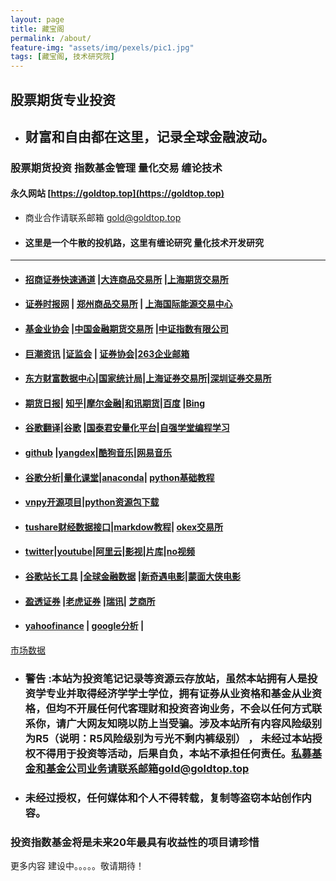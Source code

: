 ```yaml
---
layout: page
title: 藏宝阁
permalink: /about/
feature-img: "assets/img/pexels/pic1.jpg"
tags: [藏宝阁, 技术研究院]
---
```


## 股票期货专业投资 
* ## 财富和自由都在这里，记录全球金融波动。

### 股票期货投资  指数基金管理   量化交易  缠论技术
#### 永久网站 [https://goldtop.top](https://goldtop.top)

* 商业合作请联系邮箱 gold@goldtop.top   


* #### 这里是一个牛散的投机路，这里有缠论研究 量化技术开发研究
**** 
* #### [招商证券快速通道](https://xtrade.newone.com.cn/ssologin?t=jykstd) |[大连商品交易所](http://www.dce.com.cn/)  |[上海期货交易所](http://www.shfe.com.cn/)
* #### [证券时报网](http://www.stcn.com)   | [郑州商品交易所](http://www.czce.com.cn/)  | [上海国际能源交易中心](http://www.ine.cn/)
* #### [基金业协会](http://www.amac.org.cn/) |[中国金融期货交易所](http://www.cffex.com.cn/)  |[中证指数有限公司](http://www.csindex.com.cn/)
* #### [巨潮资讯](http://www.cninfo.com.cn) |[证监会](http://www.csrc.gov.cn/) | [证券协会](https://www.sac.net.cn/)|[263企业邮箱](http://mail.263.net/)
* #### [东方财富数据中心](http://data.eastmoney.com/center/)|[国家统计局](http://www.stats.gov.cn/)|[上海证券交易所](http://www.sse.com.cn/)|[深圳证券交易所](http://www.szse.cn/)
* ####  [期货日报](http://www.qhrb.com.cn/)| [知乎](https://www.zhihu.com/people/pp88.top/activities)|[摩尔金融](https://www.moer.cn/)|[和讯期货](http://futures.hexun.com/)|[百度](https://baidu.com)  |[Bing](https://cn.bing.com/)
* ####  [谷歌翻译](https://translate.google.cn/)|[谷歌](https://google.com) |[国泰君安量化平台](https://quant.gtja.com/)|[自强学堂编程学习](https://code.ziqiangxuetang.com/)
* #### [github](https://github.com)   |[yangdex](https://connect.yandex.ru/portal/services/webmaster/resources/pp88.top)|[酷狗音乐](https://www.kugou.com/yy/html/rank.html)|[网易音乐](https://music.163.com/#/discover/toplist?id=2250011882)
* #### [谷歌分析](https://analytics.google.com/analytics/academy/)|[量化课堂](https://www.joinquant.com/study?f=home&m=memu)|[anaconda](https://www.anaconda.com/)| [python基础教程](https://www.runoob.com/python/python-tutorial.html)
* #### [vnpy开源项目](https://github.com/wdgwz/vnpy)|[python资源包下载](https://www.lfd.uci.edu/~gohlke/pythonlibs/#lxml)
* #### [tushare财经数据接口](http://www.waditu.cn/classifying.html#id10)|[markdow教程](https://www.runoob.com/markdown/md-tutorial.html)| [okex交易所](https://www.okex.me/)
* #### [twitter](https://twitter.com/home)|[youtube](https://www.youtube.com)|[阿里云](https://www.aliyun.com/)|[影视](http://www.5nj.com)|[片库](https://www.pianku.tv)|[no视频](https://www.novipnoad.com)
* #### [谷歌站长工具](https://search.google.com/search-console) |[全球金融数据](https://cn.tradingview.com) |[新奇遇电影](https://www.newqiyu.com)|[蒙面大侠电影](https://www.mengmiandaxia.com)
* #### [盈透证券](https://www.interactivebrokers.com) |[老虎证券](https://www.itiger.com/) |[瑞讯](https://swissquote.com)| [芝商所](https://www.cmegroup.com/)
* #### [yahoofinance](https://finance.yahoo.com/)  |  [google分析](https://analytics.google.com/analytics/web/)  | 

<!-- TradingView Widget BEGIN -->
<div class="tradingview-widget-container">
  <div class="tradingview-widget-container__widget"></div>
  <div class="tradingview-widget-copyright"><a href="https://cn.tradingview.com" rel="noopener" target="_blank"><span class="blue-text">市场数据</span></a></div>
  <script type="text/javascript" src="https://s3.tradingview.com/external-embedding/embed-widget-market-overview.js" async>
  {
  "colorTheme": "light",
  "dateRange": "12m",
  "showChart": true,
  "locale": "zh_CN",
  "largeChartUrl": "",
  "isTransparent": false,
  "width": "400",
  "height": "660",
  "plotLineColorGrowing": "rgba(33, 150, 243, 1)",
  "plotLineColorFalling": "rgba(33, 150, 243, 1)",
  "gridLineColor": "rgba(233, 233, 234, 1)",
  "scaleFontColor": "rgba(120, 123, 134, 1)",
  "belowLineFillColorGrowing": "rgba(33, 150, 243, 0.12)",
  "belowLineFillColorFalling": "rgba(33, 150, 243, 0.12)",
  "symbolActiveColor": "rgba(33, 150, 243, 0.12)",
  "tabs": [
    {
      "title": "指数",
      "symbols": [
        {
          "s": "OANDA:SPX500USD",
          "d": "S&P 500"
        },
        {
          "s": "OANDA:NAS100USD",
          "d": "Nasdaq 100"
        },
        {
          "s": "FOREXCOM:DJI",
          "d": "Dow 30"
        },
        {
          "s": "INDEX:NKY",
          "d": "Nikkei 225"
        },
        {
          "s": "INDEX:DEU30",
          "d": "DAX Index"
        },
        {
          "s": "OANDA:UK100GBP",
          "d": "FTSE 100"
        }
      ],
      "originalTitle": "Indices"
    },
    {
      "title": "商品",
      "symbols": [
        {
          "s": "CME_MINI:ES1!",
          "d": "E-Mini S&P"
        },
        {
          "s": "CME:6E1!",
          "d": "Euro"
        },
        {
          "s": "COMEX:GC1!",
          "d": "Gold"
        },
        {
          "s": "NYMEX:CL1!",
          "d": "Crude Oil"
        },
        {
          "s": "NYMEX:NG1!",
          "d": "Natural Gas"
        },
        {
          "s": "CBOT:ZC1!",
          "d": "Corn"
        }
      ],
      "originalTitle": "Commodities"
    },
    {
      "title": "债券",
      "symbols": [
        {
          "s": "CME:GE1!",
          "d": "Eurodollar"
        },
        {
          "s": "CBOT:ZB1!",
          "d": "T-Bond"
        },
        {
          "s": "CBOT:UB1!",
          "d": "Ultra T-Bond"
        },
        {
          "s": "EUREX:FGBL1!",
          "d": "Euro Bund"
        },
        {
          "s": "EUREX:FBTP1!",
          "d": "Euro BTP"
        },
        {
          "s": "EUREX:FGBM1!",
          "d": "Euro BOBL"
        }
      ],
      "originalTitle": "Bonds"
    },
    {
      "title": "外汇",
      "symbols": [
        {
          "s": "FX:EURUSD"
        },
        {
          "s": "FX:GBPUSD"
        },
        {
          "s": "FX:USDJPY"
        },
        {
          "s": "FX:USDCHF"
        },
        {
          "s": "FX:AUDUSD"
        },
        {
          "s": "FX:USDCAD"
        }
      ],
      "originalTitle": "Forex"
    }
  ]
}
  </script>
</div>
<!-- TradingView Widget END -->

* ###  警告  :本站为投资笔记记录等资源云存放站，虽然本站拥有人是投资学专业并取得经济学学士学位，拥有证券从业资格和基金从业资格，但均不开展任何代客理财和投资咨询业务，不会以任何方式联系你，请广大网友知晓以防上当受骗。涉及本站所有内容风险级别为R5（说明：R5风险级别为亏光不剩内裤级别） ， 未经过本站授权不得用于投资等活动，后果自负，本站不承担任何责任。私募基金和基金公司业务请联系邮箱gold@goldtop.top 


* ###  未经过授权，任何媒体和个人不得转载，复制等盗窃本站创作内容。

### 投资指数基金将是未来20年最具有收益性的项目请珍惜 

更多内容 建设中。。。。。敬请期待！


